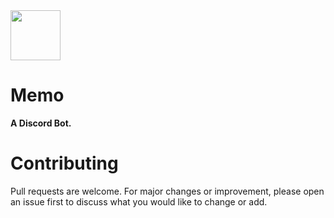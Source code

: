 <img src="https://raw.githubusercontent.com/sijey-praveen/Memo/d23b2a7ca082d67a888b3752879badc5df51a436/VisualElements/VisualElements_512.svg" width="80px">

# Memo
**A Discord Bot.**

# Contributing
Pull requests are welcome. For major changes or improvement, please open an issue first to discuss what you would like to change or add. 
